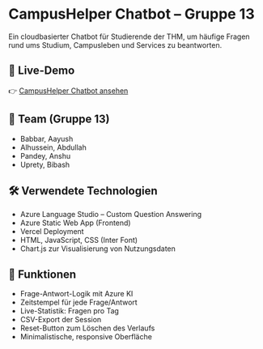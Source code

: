 # CampusHelper Chatbot – Gruppe 13

Ein cloudbasierter Chatbot für Studierende der THM, um häufige Fragen rund ums Studium, Campusleben und Services zu beantworten.

## 📍 Live-Demo

👉 [CampusHelper Chatbot ansehen](https://campushelper-chatbot.vercel.app)

## 👥 Team (Gruppe 13)

- Babbar, Aayush  
- Alhussein, Abdullah  
- Pandey, Anshu  
- Uprety, Bibash  

## 🛠️ Verwendete Technologien

- Azure Language Studio – Custom Question Answering  
- Azure Static Web App (Frontend)  
- Vercel Deployment  
- HTML, JavaScript, CSS (Inter Font)  
- Chart.js zur Visualisierung von Nutzungsdaten  

## 🎯 Funktionen

- Frage-Antwort-Logik mit Azure KI  
- Zeitstempel für jede Frage/Antwort  
- Live-Statistik: Fragen pro Tag  
- CSV-Export der Session  
- Reset-Button zum Löschen des Verlaufs  
- Minimalistische, responsive Oberfläche  
